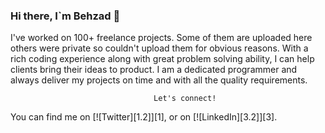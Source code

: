### Hi there, I`m Behzad  👋

I've worked on 100+ freelance projects. Some of them are uploaded here others were private so couldn't upload them for obvious reasons.
With a rich coding experience along with great problem solving ability, I can help clients bring their ideas to product. I am a dedicated programmer and always deliver my projects on time and with all the quality requirements.
                                    
                                    Let's connect!
You can find me on [![Twitter][1.2]][1], or on [![LinkedIn][3.2]][3].
																		      
